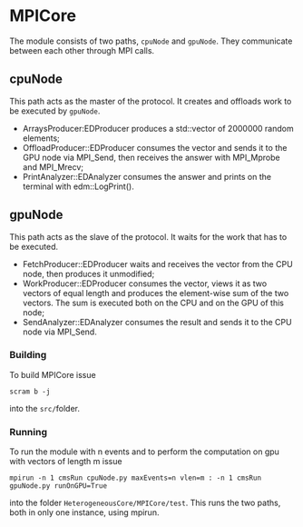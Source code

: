 # MPICore

The module consists of two paths, `cpuNode` and `gpuNode`.
They communicate between each other through MPI calls.

## cpuNode

This path acts as the master of the protocol. It creates and offloads
work to be executed by `gpuNode`.
  - ArraysProducer:EDProducer produces a std::vector<double> of 2000000
    random elements;
  - OffloadProducer::EDProducer consumes the vector and sends it to
    the GPU node via MPI_Send, then receives the answer with MPI_Mprobe
    and MPI_Mrecv;
  - PrintAnalyzer::EDAnalyzer consumes the answer and prints on the
    terminal with edm::LogPrint().

## gpuNode

This path acts as the slave of the protocol. It waits for the work that
has to be executed.
  - FetchProducer::EDProducer waits and receives the vector from the CPU
    node, then produces it unmodified;
  - WorkProducer::EDProducer consumes the vector, views it as two vectors
    of equal length and produces the element-wise sum of the two vectors.
    The sum is executed both on the CPU and on the GPU of this node;
  - SendAnalyzer::EDAnalyzer consumes the result and sends it to the CPU
    node via MPI_Send.

### Building

To build MPICore issue

```
scram b -j
```

into the `src/`folder.

### Running

To run the module with n events and to perform the computation on gpu
with vectors of length m issue

```
mpirun -n 1 cmsRun cpuNode.py maxEvents=n vlen=m : -n 1 cmsRun gpuNode.py runOnGPU=True
```

into the folder `HeterogeneousCore/MPICore/test`. This runs the two paths,
both in only one instance, using mpirun.
